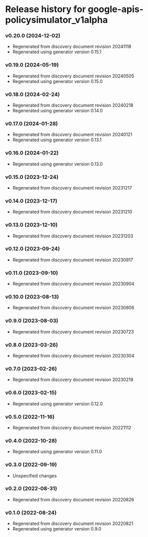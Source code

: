 # Release history for google-apis-policysimulator_v1alpha

### v0.20.0 (2024-12-02)

* Regenerated from discovery document revision 20241118
* Regenerated using generator version 0.15.1

### v0.19.0 (2024-05-19)

* Regenerated from discovery document revision 20240505
* Regenerated using generator version 0.15.0

### v0.18.0 (2024-02-24)

* Regenerated from discovery document revision 20240218
* Regenerated using generator version 0.14.0

### v0.17.0 (2024-01-28)

* Regenerated from discovery document revision 20240121
* Regenerated using generator version 0.13.1

### v0.16.0 (2024-01-22)

* Regenerated using generator version 0.13.0

### v0.15.0 (2023-12-24)

* Regenerated from discovery document revision 20231217

### v0.14.0 (2023-12-17)

* Regenerated from discovery document revision 20231210

### v0.13.0 (2023-12-10)

* Regenerated from discovery document revision 20231203

### v0.12.0 (2023-09-24)

* Regenerated from discovery document revision 20230917

### v0.11.0 (2023-09-10)

* Regenerated from discovery document revision 20230904

### v0.10.0 (2023-08-13)

* Regenerated from discovery document revision 20230806

### v0.9.0 (2023-08-03)

* Regenerated from discovery document revision 20230723

### v0.8.0 (2023-03-26)

* Regenerated from discovery document revision 20230304

### v0.7.0 (2023-02-26)

* Regenerated from discovery document revision 20230219

### v0.6.0 (2023-02-15)

* Regenerated using generator version 0.12.0

### v0.5.0 (2022-11-16)

* Regenerated from discovery document revision 20221112

### v0.4.0 (2022-10-28)

* Regenerated using generator version 0.11.0

### v0.3.0 (2022-09-19)

* Unspecified changes

### v0.2.0 (2022-08-31)

* Regenerated from discovery document revision 20220826

### v0.1.0 (2022-08-24)

* Regenerated from discovery document revision 20220821
* Regenerated using generator version 0.9.0

